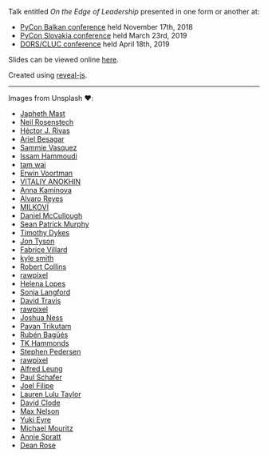 Talk entitled _On the Edge of Leadership_ presented in one form or another at:
- [PyCon Balkan conference](https://pyconbalkan.com/speaker/mislav-cimpersak/) held November 17th, 2018
- [PyCon Slovakia conference](https://2019.pycon.sk/en/speakers.html#speaker_cimpersak) held March 23rd, 2019
- [DORS/CLUC conference](https://2019.dorscluc.org/talk/6/) held April 18th, 2019

Slides can be viewed online [here](https://mislavcimpersak.github.io/on-the-edge-of-leadership-talk/).

Created using [reveal-js](https://github.com/hakimel/reveal.js/).

-----

Images from Unsplash ❤️:

- [Japheth Mast](https://unsplash.com/photos/Ls3yexjyRpk)
- [Neil Rosenstech](https://unsplash.com/photos/OxnhDqLcjU4)
- [Héctor J. Rivas](https://unsplash.com/photos/V0OsHPIh4To)
- [Ariel Besagar](https://unsplash.com/photos/HkN64BISuQA)
- [Sammie Vasquez](https://unsplash.com/photos/Zdf3zn5XXtU)
- [Issam Hammoudi](https://unsplash.com/photos/NuzqLqEIRjM)
- [tam wai](https://unsplash.com/photos/mGlz26LSQzI)
- [Erwin Voortman](https://unsplash.com/photos/Adho3PK-nus)
- [VITALIY ANOKHIN](https://unsplash.com/photos/z6QkzFpB0vY)
- [Anna Kaminova](https://unsplash.com/photos/eNNLkFPt8zA)
- [Alvaro Reyes](https://unsplash.com/photos/qWwpHwip31M)
- [MILKOVÍ](https://unsplash.com/photos/gWU--nNbE_Q)
- [Daniel McCullough](https://unsplash.com/photos/80VTQEkRh1c)
- [Sean Patrick Murphy](https://unsplash.com/photos/089q6pMX-AI)
- [Timothy Dykes](https://unsplash.com/photos/khd4BYkW3eo)
- [Jon Tyson](https://unsplash.com/photos/kjbUGZyTSho)
- [Fabrice Villard](https://unsplash.com/photos/O8wVokGEmEU)
- [kyle smith](https://unsplash.com/photos/SIZ66vF4FKA)
- [Robert Collins](https://unsplash.com/photos/tvc5imO5pXk)
- [rawpixel](https://unsplash.com/photos/6q6qRY2LQJQ)
- [Helena Lopes](https://unsplash.com/photos/UZe35tk5UoA)
- [Sonja Langford](https://unsplash.com/photos/eIkbSc3SDtI)
- [David Travis](https://unsplash.com/photos/5bYxXawHOQg)
- [rawpixel](https://unsplash.com/photos/a2VqhP3d4Vg)
- [Joshua Ness](https://unsplash.com/photos/-bEZ_OfWu3Y)
- [Pavan Trikutam](https://unsplash.com/photos/71CjSSB83Wo)
- [Rubén Bagüés](https://unsplash.com/photos/9JIKom7Z9a0)
- [TK Hammonds](https://unsplash.com/photos/qJDkJRTedNw)
- [Stephen Pedersen](https://unsplash.com/photos/uDzYFLgZ1qc)
- [rawpixel](https://unsplash.com/photos/2QjrfhS08ro)
- [Alfred Leung](https://unsplash.com/photos/IW__uoaF248)
- [Paul Schafer](https://unsplash.com/photos/t6oZEgL0z18)
- [Joel Filipe](https://unsplash.com/photos/RFDP7_80v5A)
- [Lauren Lulu Taylor](https://unsplash.com/photos/vppMdk_GMo4)
- [David Clode](https://unsplash.com/photos/rTEt2xxdOvI)
- [Max Nelson](https://unsplash.com/photos/taiuG8CPKAQ)
- [Yuki Eyre](https://unsplash.com/photos/_4d1xR6Ev8c)
- [Michael Mouritz](https://unsplash.com/photos/WXX_DhjlmD4)
- [Annie Spratt](https://unsplash.com/photos/5cFwQ-WMcJU)
- [Dean Rose](https://unsplash.com/photos/UF2pxNdPqSE)
